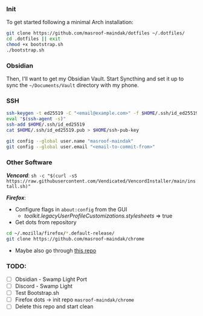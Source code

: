 ### Init

To get started following a minimal Arch installation:

```bash
git clone https://github.com/masroof-maindak/dotfiles ~/.dotfiles/
cd .dotfiles || exit
chmod +x bootstrap.sh
./bootstrap.sh
```

### Obsidian

Then, I'll want to get my Obsidian Vault. Start Syncthing and set it up to sync the `~/Documents/Vault` directory with my phone.

### SSH

```bash
ssh-keygen -t ed25519 -C "<email@example.com>" -f $HOME/.ssh/id_ed25519 -N "<passphrase - empty possible>"
eval "$(ssh-agent -s)"
ssh-add $HOME/.ssh/id_ed25519
cat $HOME/.ssh/id_ed25519.pub > $HOME/ssh-pub-key

git config --global user.name "masroof-maindak"
git config --global user.email "<email-to-commit-from>"
```

### Other Software

***Vencord***: `sh -c "$(curl -sS https://raw.githubusercontent.com/Vendicated/VencordInstaller/main/install.sh)"`

***Firefox***:
- Configure flags in `about:config` from the GUI
    - _toolkit.legacyUserProfileCustomizations.stylesheets_ => true
- Get dots from repository
```bash
cd ~/.mozilla/firefox/*.default-release/
git clone https://github.com/masroof-maindak/chrome
```
- Maybe also go through [this repo](https://github.com/SpitFire-666/Firefox-Stuff)

### TODO:

- [ ] Obsidian - Swamp Light Port
- [ ] Discord - Swamp Light
- [ ] Test Bootstrap.sh
- [ ] Firefox dots -> init repo `masroof-maindak/chrome`
- [ ] Delete this repo and start clean
